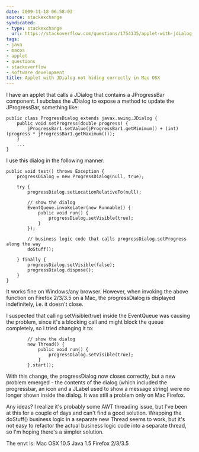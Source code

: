 ```yaml
---
date: 2009-11-18 06:58:03
source: stackexchange
syndicated:
- type: stackexchange
  url: https://stackoverflow.com/questions/1754135/applet-with-jdialog-not-hiding-correctly-in-mac-osx
tags:
- java
- macos
- applet
- questions
- stackoverflow
- software development
title: Applet with JDialog not hiding correctly in Mac OSX
---
```


I have an applet that calls a JDialog that contains a JProgressBar component. I subclass the JDialog to expose a method to update the JProgressBar, something like:

    public class ProgressDialog extends javax.swing.JDialog {
        public void setProgress(double progress) {
            jProgressBar1.setValue(jProgressBar1.getMinimum() + (int) (progress * jProgressBar1.getMaximum()));
        }
        ...
    }

I use this dialog in the following manner:

    public void test() throws Exception {
        progressDialog = new ProgressDialog(null, true);

        try {
            progressDialog.setLocationRelativeTo(null);

            // show the dialog
            EventQueue.invokeLater(new Runnable() {
                public void run() {
                    progressDialog.setVisible(true);
                }
            });

            // business logic code that calls progressDialog.setProgress along the way
            doStuff();
            
        } finally {
            progressDialog.setVisible(false);
            progressDialog.dispose();
        }
    }

It works fine on Windows/any browser. However, when invoking the above function on Firefox 2/3/3.5 on a Mac, the progressDialog is displayed indefinitely, i.e. it doesn't close.

I suspected that calling setVisible(true) inside the EventQueue was causing the problem, since it's a blocking call and might block the queue completely, so I tried changing it to:

            // show the dialog
            new Thread() {
                public void run() {
                    progressDialog.setVisible(true);
                }
            }.start();

With this change, the progressDialog now closes correctly, but a new problem emerged - the contents of the dialog (which included the progressbar, an icon and a JLabel used to show a message string) were no longer shown inside the dialog. It was still a problem only on Mac Firefox.

Any ideas? I realize it's probably some AWT threading issue, but I've been at this for a couple of days and can't find a good solution. Wrapping the doStuff() business logic in a separate new Thread seems to work, but it's not easy to refactor the actual business logic code into a separate thread, so I'm hoping there's a simpler solution.

The envt is:
Mac OSX 10.5
Java 1.5
Firefox 2/3/3.5